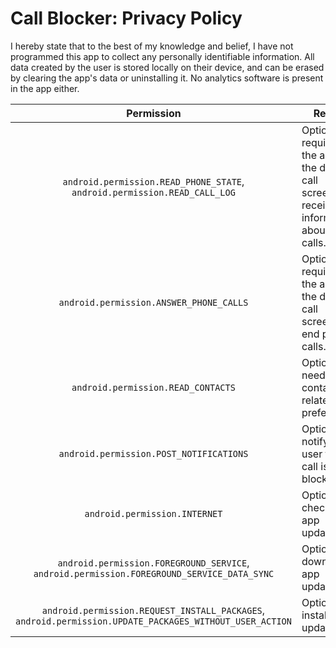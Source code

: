 # Call Blocker: Privacy Policy

I hereby state that to the best of my knowledge and belief, I have not programmed this app to collect any personally
identifiable information. All data created by the user is stored locally on their device, and can be erased by clearing
the app's data or uninstalling it. No analytics software is present in the app either.

|                                               Permission                                                | Reason                                                                                                   |
|:-------------------------------------------------------------------------------------------------------:|----------------------------------------------------------------------------------------------------------|
|                `android.permission.READ_PHONE_STATE`, `android.permission.READ_CALL_LOG`                | Optional, required if the app isn't the device's call screener to receive information about phone calls. |
|                                 `android.permission.ANSWER_PHONE_CALLS`                                 | Optional, required if the app isn't the device's call screener to end phone calls.                       |
|                                   `android.permission.READ_CONTACTS`                                    | Optional, needed for contact related preferences.                                                        |
|                                 `android.permission.POST_NOTIFICATIONS`                                 | Optional, notify the user that a call is blocked.                                                        |
|                                      `android.permission.INTERNET`                                      | Optional, check for app updates.                                                                         |
|       `android.permission.FOREGROUND_SERVICE`, `android.permission.FOREGROUND_SERVICE_DATA_SYNC`        | Optional, download app updates.                                                                          |
| `android.permission.REQUEST_INSTALL_PACKAGES`, `android.permission.UPDATE_PACKAGES_WITHOUT_USER_ACTION` | Optional, install app updates.                                                                           |
